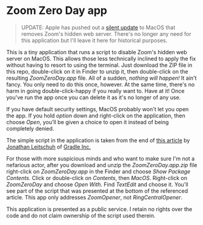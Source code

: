 # Zoom Zero Day app

>UPDATE: Apple has pushed out a [silent update](https://techcrunch.com/2019/07/10/apple-silent-update-zoom-app/) to MacOS that removes Zoom's hidden web server. There's no longer any need for this application but I'll leave it here for historical purposes.

This is a tiny application that runs a script to disable Zoom's hidden web server on MacOS. This allows those less technically inclined to apply the fix without having to resort to using the terminal. Just download the ZIP file in this repo, double-click on it in Finder to unzip it, then double-click on the resulting _ZoomZeroDay.app_ file. All of a sudden, _nothing will happen!_ It ain't fancy. You only need to do this once, however. At the same time, there's no harm in going double-click-happy if you really want to. Have at it! Once you've run the app once you can delete it as it's no longer of any use.

If you have default security settings, MacOS probably won't let you open the app. If you hold _option_ down and right-click on the application, then choose _Open_, you'll be given a choice to open it instead of being completely denied.

The simple script in the application is taken from the end of [this article](https://medium.com/@jonathan.leitschuh/zoom-zero-day-4-million-webcams-maybe-an-rce-just-get-them-to-visit-your-website-ac75c83f4ef5) by [Jonathan Leitschuh](https://medium.com/@jonathan.leitschuh) of [Gradle Inc.](https://gradle.org/)

For those with more suspicious minds and who want to make sure I'm not a nefarious actor, after you download and unzip the _ZoomZeroDay.app.zip_ file right-click on _ZoomZeroDay.app_ in the Finder and choose _Show Package Contents_. Click or double-click on _Contents_, then _MacOS_. Right-click on _ZoomZeroDay_ and choose _Open With_. Find _TextEdit_ and choose it. You'll see part of the script that was presented at the bottom of the referenced article. This app only addresses _ZoomOpener_, not _RingCentralOpener_.

This application is presented as a public service. I retain no rights over the code and do not claim ownership of the script used therein.
